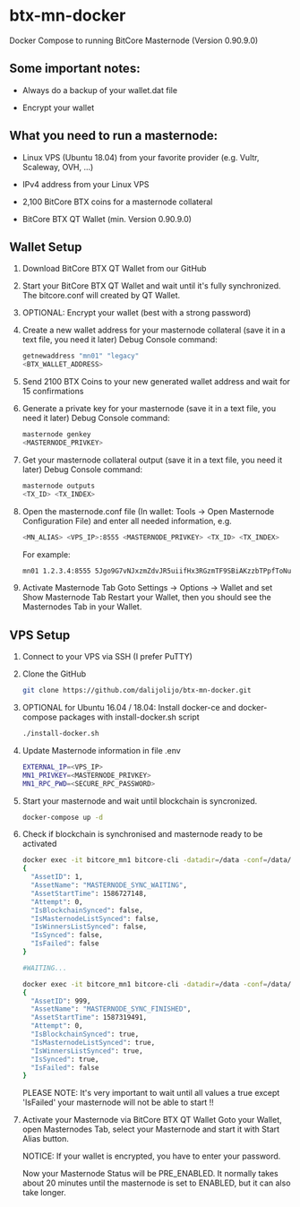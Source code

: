 # btx-mn-docker
Docker Compose to running BitCore Masternode (Version 0.90.9.0)

## Some important notes:

* Always do a backup of your wallet.dat file

* Encrypt your wallet

## What you need to run a masternode:

* Linux VPS (Ubuntu 18.04) from your favorite provider (e.g. Vultr, Scaleway, OVH, ...)

* IPv4 address from your Linux VPS

* 2,100 BitCore BTX coins for a masternode collateral

* BitCore BTX QT Wallet (min. Version 0.90.9.0)

## Wallet Setup

1. Download BitCore BTX QT Wallet from our GitHub

2. Start your BitCore BTX QT Wallet and wait until it's fully synchronized. The bitcore.conf will created by QT Wallet.

3. OPTIONAL: Encrypt your wallet (best with a strong password)

4. Create a new wallet address for your masternode collateral (save it in a text file, you need it later)
    Debug Console command:
    
    ```sh
    getnewaddress "mn01" "legacy"
    <BTX_WALLET_ADDRESS>
    ```

5. Send 2100 BTX Coins to your new generated wallet address and wait for 15 confirmations

6. Generate a private key for your masternode (save it in a text file, you need it later)
    Debug Console command:
    
    ```sh
    masternode genkey
    <MASTERNODE_PRIVKEY>
    ```

7. Get your masternode collateral output (save it in a text file, you need it later)
    Debug Console command:
    
    ```sh
    masternode outputs
    <TX_ID> <TX_INDEX>
    ```
    
8. Open the masternode.conf file (In wallet: Tools -> Open Masternode Configuration File) and enter all needed information, e.g.

    ```sh
    <MN_ALIAS> <VPS_IP>:8555 <MASTERNODE_PRIVKEY> <TX_ID> <TX_INDEX>
    ```
    For example:
    ```sh
    mn01 1.2.3.4:8555 5Jgo9G7vNJxzmZdvJR5uiifHx3RGzmTF9SBiAKzzbTPpfToNuQw 23e029a26068fc77aa1000a003e0b4ef8273a09fd79b7646d0da87e44fdbb1db 1
    ```

9. Activate Masternode Tab
    Goto Settings -> Options -> Wallet and set Show Masternode Tab
    Restart your Wallet, then you should see the Masternodes Tab in your Wallet.


## VPS Setup

1. Connect to your VPS via SSH (I prefer PuTTY)

2. Clone the GitHub

    ```sh
    git clone https://github.com/dalijolijo/btx-mn-docker.git 
    ```

3. OPTIONAL for Ubuntu 16.04 / 18.04: Install docker-ce and docker-compose packages with install-docker.sh script

   ```sh
   ./install-docker.sh
   ```

4. Update Masternode information in file .env

    ```sh
    EXTERNAL_IP=<VPS_IP>
    MN1_PRIVKEY=<MASTERNODE_PRIVKEY>
    MN1_RPC_PWD=<SECURE_RPC_PASSWORD>
    ```

5. Start your masternode and wait until blockchain is syncronized. 

    ```sh
    docker-compose up -d
    ```

6. Check if blockchain is synchronised and masternode ready to be activated

    ```sh
    docker exec -it bitcore_mn1 bitcore-cli -datadir=/data -conf=/data/bitcore.conf -rpcconnect=172.21.0.11 -rpcuser=rpc -rpcpassword=<SECURE_RPC_PASSWORD> -rpcport=8556 mnsync status
    {
      "AssetID": 1,
      "AssetName": "MASTERNODE_SYNC_WAITING",
      "AssetStartTime": 1586727148,
      "Attempt": 0,
      "IsBlockchainSynced": false,
      "IsMasternodeListSynced": false,
      "IsWinnersListSynced": false,
      "IsSynced": false,
      "IsFailed": false
    }

    #WAITING...

    docker exec -it bitcore_mn1 bitcore-cli -datadir=/data -conf=/data/bitcore.conf -rpcconnect=172.21.0.11 -rpcuser=rpc -rpcpassword=<SECURE_RPC_PASSWORD> -rpcport=8556 mnsync statu
    {
      "AssetID": 999,
      "AssetName": "MASTERNODE_SYNC_FINISHED",
      "AssetStartTime": 1587319491,
      "Attempt": 0,
      "IsBlockchainSynced": true,
      "IsMasternodeListSynced": true,
      "IsWinnersListSynced": true,
      "IsSynced": true,
      "IsFailed": false
    }
    ```

    PLEASE NOTE: It's very important to wait until all values a true except 'IsFailed' your masternode will not be able to start !!
     
7. Activate your Masternode via BitCore BTX QT Wallet
    Goto your Wallet, open Masternodes Tab, select your Masternode and start it with Start Alias button.

    NOTICE: If your wallet is encrypted, you have to enter your password.

    Now your Masternode Status will be PRE_ENABLED. It normally takes about 20 minutes until the masternode is set to ENABLED, but it can also take longer.
